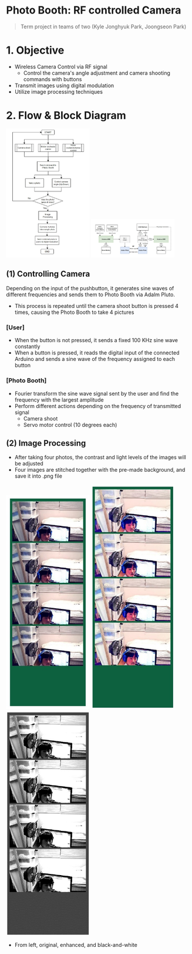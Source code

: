 # Photo Booth: RF controlled Camera
> Term project in teams of two (Kyle Jonghyuk Park, Joongseon Park)

# 1. Objective
- Wireless Camera Control via RF signal
    * Control the camera's angle adjustment and camera shooting commands with buttons
- Transmit images using digital modulation
- Utilize image processing techniques

# 2. Flow & Block Diagram
<img src="/Photo Booth/images/flow chart.jpg" width="45%" height="45%" title="flow" alt="flow"></img>
<img src="/Photo Booth/images/block diagram.jpg" width="45%" height="45%" title="flow" alt="flow"></img>

## (1) Controlling Camera
Depending on the input of the pushbutton, it generates sine waves of different frequencies and sends them to Photo Booth via Adalm Pluto. 

- This process is repeated until the camera shoot button is pressed 4 times, causing the Photo Booth to take 4 pictures

### [User]
- When the button is not pressed, it sends a fixed 100 KHz sine wave constantly
- When a button is pressed, it reads the digital input of the connected Arduino and sends a sine wave of the frequency assigned to each button


### [Photo Booth]
- Fourier transform the sine wave signal sent by the user and find the frequency with the largest amplitude 
- Perform different actions depending on the frequency of transmitted signal 
    * Camera shoot
    * Servo motor control (10 degrees each)

## (2) Image Processing
- After taking four photos, the contrast and light levels of the images will be adjusted
- Four images are stitched together with the pre-made background, and save it into .png file

<img src="/Photo Booth/images/version1.jpg" width="45%" height="45%" title="flow" alt="flow"></img>
<img src="/Photo Booth/images/version2.jpg" width="45%" height="45%" title="flow" alt="flow"></img>
<img src="/Photo Booth/images/version3.jpg" width="45%" height="45%" title="flow" alt="flow"></img>

* From left, original, enhanced, and black-and-white 
